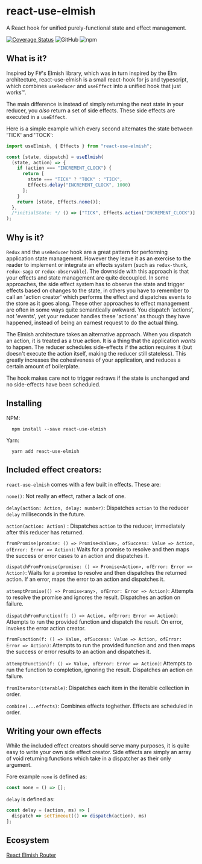 
# react-use-elmish

A React hook for unified purely-functional state and effect management.

[![Coverage Status](https://coveralls.io/repos/github/ncthbrt/react-use-elmish/badge.svg?branch=master)](https://coveralls.io/github/ncthbrt/react-use-elmish?branch=master) ![GitHub](https://img.shields.io/github/license/ncthbrt/react-use-elmish) ![npm](https://img.shields.io/npm/v/react-use-elmish)

## What is it?

Inspired by F#'s Elmish library, which was in turn inspired by the Elm architecture, react-use-elmish
is a small react-hook for js and typescript, which combines `useReducer` and `useEffect` into a unified hook that just works™️.

The main difference is instead of simply returning the next state in your reducer, you _also_ return a set of side effects. These side effects are executed in a `useEffect`.

Here is a simple example which every second alternates the state between 'TICK' and 'TOCK':

```javascript
import useElmish, { Effects } from "react-use-elmish";

const [state, dispatch] = useElmish(
  (state, action) => {
    if (action === "INCREMENT_CLOCK") {
      return [
        state === "TICK" ? "TOCK" : "TICK",
        Effects.delay("INCREMENT_CLOCK", 1000)
      ];
    }
    return [state, Effects.none()];
  },
  /*initialState: */ () => ["TICK", Effects.action("INCREMENT_CLOCK")]
);
```

## Why is it?

`Redux` and the `useReducer` hook are a great pattern for performing application state management. However they leave it as an exercise to the reader to implement or integrate an effects system (such as `redux-thunk`, `redux-saga` or `redux-observable`). The downside with this approach is that your effects and state management are quite decoupled. In some approaches, the side effect system has to observe the state and trigger effects based on changes to the state, in others you have to remember to call an 'action creator' which performs the effect and dispatches events to the store as it goes along. These other approaches to effect management are often in some ways quite semantically awkward. You dispatch 'actions', not 'events', yet your reducer handles these 'actions' as though they have happened, instead of being an earnest request to do the actual thing.

The Elmish architecture takes an alternative approach. When you dispatch an action, it is treated as a true action. It is a thing that the application _wants_ to happen. The reducer schedules side-effects if the action requires it (but doesn't execute the action itself, making the reducer still stateless). This greatly increases the cohesiveness of your application, and reduces a certain amount of boilerplate.

The hook makes care not to trigger redraws if the state is unchanged and no side-effects have been scheduled. 

## Installing

NPM:

```
  npm install --save react-use-elmish
```

Yarn:

```
  yarn add react-use-elmish
```

## Included effect creators:

`react-use-elmish` comes with a few built in effects. These are:

`none()`: Not really an effect, rather a lack of one.

`delay(action: Action, delay: number)`: Dispatches `action` to the reducer `delay` milliseconds in the future.

`action(action: Action)` : Dispatches `action` to the reducer, immediately after this reducer has returned.

`fromPromise(promise: () => Promise<Value>, ofSuccess: Value => Action, ofError: Error => Action)`: Waits for a promise to resolve and then maps the success or error cases to an action and dispatches it. 

`dispatchFromPromise(promise: () => Promise<Action>, ofError: Error => Action)`: Waits for a promise to resolve and then dispatches the returned action. If an error, maps the error to an action and dispatches it. 

`attemptPromise(() => Promise<any>, ofError: Error => Action)`: Attempts to resolve the promise and ignores the result. Dispatches an action on failure. 

`dispatchFromFunction(f: () => Action, ofError: Error => Action)`: Attempts to run the provided function and dispatch the result. On error, invokes the error action creator. 

`fromFunction(f: () => Value, ofSuccess: Value => Action, ofError: Error => Action)`: Attempts to run the provided function and  and then maps the success or error results to an action and dispatches it. 

`attemptFunction(f: () => Value, ofError: Error => Action)`: Attempts to run the function to completion, ignoring the result. Dispatches an action on failure. 

`fromIterator(iterable)`: Dispatches each item in the iterable collection in order.

`combine(...effects)`: Combines effects toghether. Effects are scheduled in order.

## Writing your own effects

While the included effect creators should serve many purposes, it is quite easy to write your own side effect creator.
Side effects are simply an array of void returning functions which take in a dispatcher as their only argument.

Fore example `none` is defined as:

```javascript
const none = () => [];
```

`delay` is defined as:

```javascript
const delay = (action, ms) => [
  dispatch => setTimeout(() => dispatch(action), ms)
];
```

## Ecosystem
[React Elmish Router](https://github.com/ncthbrt/react-elmish-router)
